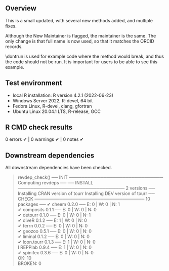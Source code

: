 ## Overview

This is a small updated, with several new methods added, and multiple fixes.

Although the New Maintainer is flagged, the maintainer is the same. The only change is that full name is now used, so that it matches the ORCID records. 

\dontrun is used for example code where the method would break, and thus the code should not be run. It is important for users to be able to see this example.

## Test environment

* local R installation: R version 4.2.1 (2022-06-23)
* Windows Server 2022, R-devel, 64 bit
* Fedora Linux, R-devel, clang, gfortran
* Ubuntu Linux 20.04.1 LTS, R-release, GCC

## R CMD check results

0 errors ✔ | 0 warnings ✔ | 0 notes ✔

## Downstream dependencies

All downstream dependencies have been checked.

> revdep_check()
── INIT ────────────────────────────── Computing revdeps ──
── INSTALL ────────────────────────────────── 2 versions ──
Installing CRAN version of tourr
Installing DEV version of tourr
── CHECK ─────────────────────────────────── 10 packages ──
✔ cheem 0.2.0                            ── E: 0     | W: 0     | N: 1    
✔ composits 0.1.1                        ── E: 0     | W: 0     | N: 0    
✔ detourr 0.1.0                          ── E: 0     | W: 0     | N: 1    
✔ diveR 0.1.2                            ── E: 1     | W: 0     | N: 0    
✔ ferrn 0.0.2                            ── E: 0     | W: 0     | N: 0    
✔ geozoo 0.5.1                           ── E: 0     | W: 0     | N: 0    
✔ liminal 0.1.2                          ── E: 0     | W: 0     | N: 0    
✔ loon.tourr 0.1.3                       ── E: 1     | W: 0     | N: 0    
I REPPlab 0.9.4                          ── E: 1     | W: 0     | N: 0    
✔ spinifex 0.3.6                         ── E: 0     | W: 0     | N: 0    
OK: 10                                                   
BROKEN: 0
